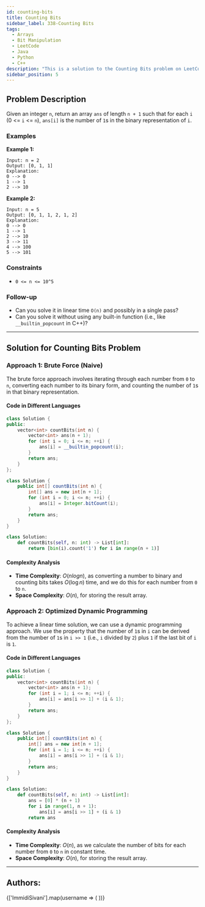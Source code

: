 ```yaml
---
id: counting-bits
title: Counting Bits
sidebar_label: 338-Counting Bits
tags:
  - Arrays
  - Bit Manipulation
  - LeetCode
  - Java
  - Python
  - C++
description: "This is a solution to the Counting Bits problem on LeetCode."
sidebar_position: 5
---
```


## Problem Description

Given an integer `n`, return an array `ans` of length `n + 1` such that for each `i` (0 &lt;= `i` &lt;= `n`), `ans[i]` is the number of `1`s in the binary representation of `i`.

### Examples

**Example 1:**

```
Input: n = 2
Output: [0, 1, 1]
Explanation:
0 --> 0
1 --> 1
2 --> 10
```

**Example 2:**

```
Input: n = 5
Output: [0, 1, 1, 2, 1, 2]
Explanation:
0 --> 0
1 --> 1
2 --> 10
3 --> 11
4 --> 100
5 --> 101
```

### Constraints

- `0 <= n <= 10^5`

### Follow-up

- Can you solve it in linear time `O(n)` and possibly in a single pass?
- Can you solve it without using any built-in function (i.e., like `__builtin_popcount` in C++)?

---

## Solution for Counting Bits Problem

### Approach 1: Brute Force (Naive)

The brute force approach involves iterating through each number from `0` to `n`, converting each number to its binary form, and counting the number of `1`s in that binary representation.

#### Code in Different Languages

<Tabs>
<TabItem value="C++" label="C++" default>
<SolutionAuthor name="@ImmidiSivani"/>

```cpp
class Solution {
public:
    vector<int> countBits(int n) {
        vector<int> ans(n + 1);
        for (int i = 0; i <= n; ++i) {
            ans[i] = __builtin_popcount(i);
        }
        return ans;
    }
};
```

</TabItem>
<TabItem value="Java" label="Java">
<SolutionAuthor name="@ImmidiSivani"/>

```java
class Solution {
    public int[] countBits(int n) {
        int[] ans = new int[n + 1];
        for (int i = 0; i <= n; ++i) {
            ans[i] = Integer.bitCount(i);
        }
        return ans;
    }
}
```

</TabItem>
<TabItem value="Python" label="Python">
<SolutionAuthor name="@ImmidiSivani"/>

```python
class Solution:
    def countBits(self, n: int) -> List[int]:
        return [bin(i).count('1') for i in range(n + 1)]
```

</TabItem>
</Tabs>

#### Complexity Analysis

- **Time Complexity**: $O(nlogn)$, as converting a number to binary and counting bits takes $O(\log n)$ time, and we do this for each number from `0` to `n`.
- **Space Complexity**: $O(n)$, for storing the result array.

### Approach 2: Optimized Dynamic Programming

To achieve a linear time solution, we can use a dynamic programming approach. We use the property that the number of `1`s in `i` can be derived from the number of `1`s in `i >> 1` (i.e., `i` divided by `2`) plus `1` if the last bit of `i` is `1`.

#### Code in Different Languages

<Tabs>
<TabItem value="C++" label="C++" default>
<SolutionAuthor name="@ImmidiSivani"/>

```cpp
class Solution {
public:
    vector<int> countBits(int n) {
        vector<int> ans(n + 1);
        for (int i = 1; i <= n; ++i) {
            ans[i] = ans[i >> 1] + (i & 1);
        }
        return ans;
    }
};
```

</TabItem>
<TabItem value="Java" label="Java">
<SolutionAuthor name="@ImmidiSivani"/>

```java
class Solution {
    public int[] countBits(int n) {
        int[] ans = new int[n + 1];
        for (int i = 1; i <= n; ++i) {
            ans[i] = ans[i >> 1] + (i & 1);
        }
        return ans;
    }
}
```

</TabItem>
<TabItem value="Python" label="Python">
<SolutionAuthor name="@ImmidiSivani"/>

```python
class Solution:
    def countBits(self, n: int) -> List[int]:
        ans = [0] * (n + 1)
        for i in range(1, n + 1):
            ans[i] = ans[i >> 1] + (i & 1)
        return ans
```

</TabItem>
</Tabs>

#### Complexity Analysis

- **Time Complexity**: $O(n)$, as we calculate the number of bits for each number from `0` to `n` in constant time.
- **Space Complexity**: $O(n)$, for storing the result array.

---

<h2>Authors:</h2>

<div style={{display: 'flex', flexWrap: 'wrap', justifyContent: 'space-between', gap: '10px'}}>
{['ImmidiSivani'].map(username => (
 <Author key={username} username={username} />
))}
</div>
